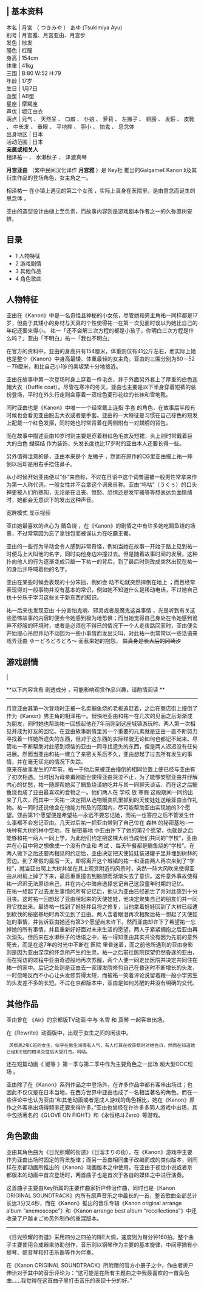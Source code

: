 |  **基本资料**  
---  
本名  |  月宮  （  つきみや  ）  あゆ  (Tsukimiya Ayu)   
别号  |  月宫雅、月宫亚由、月宫步   
发色  |  棕发   
瞳色  |  红瞳   
身高  |  154cm   
体重  |  41kg   
三围  |  B:80 W:52 H:79   
年龄  |  17岁   
生日  |  1月7日   
血型  |  AB型   
星座  |  摩羯座   
声优  |  堀江由衣   
萌点  |  元气  、  天然呆  、  口癖  、  仆娘  、  萝莉  、  左撇子  、  翅膀  、  发箍  、  皮靴  、  中长发  、  垂眼  、  平地摔  、  胆小  、  怕鬼  、  思念体   
出身地区  |  日本   
活动范围  |  日本   
**亲属或相关人**  
相泽祐一  、  水濑秋子  、  泽渡真琴  
  
**月宫亚由** （繁中民间汉化译作 **月宫雅** ）是  Key社  推出的Galgame《  Kanon  》及其衍生作品的登场角色，女主角之一。

相泽祐一  在小镇上遇见的第二个女孩  ，实际上真身在医院里，是由意念而诞生的  思念体  。

亚由的造型设计由樋上至负责，而故事内容则是游戏剧本作者之一的久弥直树安排。

##  目录

  * 1  人物特征 
  * 2  游戏剧情 
  * 3  其他作品 
  * 4  角色歌曲 

##  人物特征

亚由在《Kanon》中是一名奇怪且神秘的小女孩，尽管她和男主角祐一同样都是17岁，但由于其矮小的身材与天真的个性使得祐一在第一次见面时误以为她比自己的年纪还要来得小。
祐一「还不会解三次方程的都是小孩子，你明白三次方程是什么吗？」亚由「不明白」祐一「我也不明白」

在官方的资料中，亚由的身高只有154厘米，体重则仅有41公斤左右，而实际上她也是整个《Kanon》中身高最矮、体重最轻的女主角。亚由的三围分别为80－52－79厘米，和比自己小1岁的美坂栞十分地接近。

亚由在故事中第一次登场时身上穿着一件毛衣，并于外面另外套上了厚重的白色连帽大衣（Duffle
coat）。尽管在寒冷的冬天，亚由也主要是以下半身穿着短裤的装扮登场，平时在外头行走则会穿着一双棕色菱形花纹的长袜和雪地靴。

同时亚由也是《Kanon》中唯一一个经常戴上连指  手套
的角色，在故事后半段有时候也会看见亚由脱去大衣或者是手套。亚由的一大特征是习惯在自己棕色的短发上配戴一个红色发箍，同时她也时常背着在两侧附有一对翅膀的背包。

而在故事中描述亚由10岁时则主要是穿着粉红色毛衣及短裙，头上则时常戴着巨大的白色  蝴蝶结  作为装饰，头发长度也比17岁时的亚由本人还要长得一些。

另外值得注意的是，亚由本来是个  左撇子  ，然而在原作的CG里亚由撞上祐一摔倒以后却是用右手捂住鼻子。

从小时候开始亚由便以“仆”来自称，不过在日语中这个词普遍被一般男性常拿来作为第一人称代词，一般女性并不会拿这个词来自称。亚由“呜咕”（うぐぅ）的口头禅更被人们所熟知，无论是在沮丧、愤怒、恐惧还是发牢骚等等想表达负面情绪时，她都会无意识下的发出这种声音。

宽屏模式  显示视频

亚由她最喜欢的点心为  鲷鱼烧  ，在《Kanon》的剧情之中有许多她吃鲷鱼烧的场景，不过常常因为忘了拿钱包而被误认为在吃霸王餐。

亚由的一些行为举动会令人感到非常奇怪，例如当她在故事一开始于路上见到祐一时便马上大叫他的名字，同时向他身边冲撞过去。但是随着故事时间的发展，这种扑向他人的行为逐渐变成只敲一下祐一的背后，到了最后时则改成突然出现在祐一的身后并呼喊着他的名字。

亚由在某些时候会表现的十分笨拙，例如会  动不动就突然摔倒在地上
；而且经常表现得对一般事物并没有基本的常识，例如她不知道什么是移动电话，不过她自己也十分乐于学习这些关于新东西的知识。

祐一后来也发现亚由  十分害怕鬼魂、邪灵或者是魔鬼这类事情
，光是听到有关这些恐怖故事的内容时便会令她感到极为地恐惧；而当她觉得自己身处在令她感到诡异不舒服的环境时，或者是必须在不得已的情况下一个人走夜路回家时，亚由便会开始提心吊胆并动不动因为一些小事情而发出尖叫，对此祐一也常常以一些话语来戏弄亚由
ゆーどろどろどろ～  而惹来她的抱怨。 ~~其真身是长大后的冈崎汐~~

##  游戏剧情

|

**以下内容含有 剧透成分  ，可能影响观赏作品兴趣，请酌情阅读 **  
  
---  
月宫亚由其第一次登场时正被一名卖鲷鱼烧的老板追赶着，之后在商店街上撞倒了作为《Kanon》男主角的相泽祐一。很快地亚由和祐一在几次的见面之后渐渐成为朋友，同时她也帮助祐一回想起他在7年前刚到这座城镇游玩时、两人第一次相见并成为好友的回忆。在亚由故事剧情里另一个重要的元素就是亚由一直不断努力寻找着一样她所遗失的东西，但对于这东西的实际样貌无论如何也都记不起来。尽管祐一不断帮助对此感到烦恼的亚由一同寻找遗失的东西，但是两人迟迟没有任何进展。然而当亚由和祐一建立了亲密关系后不久，亚由想起了过去所有发生的事情，并在毫无征兆的情况下失踪。
</br>
原来在故事发生的7年前，祐一于他后来被亚由撞倒的相同位置上便已经与亚由有了初次相遇。当时因为母亲甫刚逝世使得亚由哭泣不止，为了能够安慰亚由并纾解内心的忧愁，祐一随即帮她买了鲷鱼烧请她吃并与其一同聊天谈话，而在这之后鲷鱼烧也成了亚由最喜欢的食物之一。他们两人在
学校  放  寒假
这段期间一同约出来了几次，而其中一天祐一决定把从选物贩卖机里抓到的天使娃娃送给亚由当作礼物。祐一同时还说他会在他能力所及的范围内，尽可能帮助亚由实现她的3个愿望。亚由第1个愿望便是希望祐一永远不要忘记她，而祐一也答应之后不管发生什么事都不会忘记亚由。几天过后祐一把亚由带到了自己位在
森林  的秘密基地─一块种有大树的林中空地，在  秘密基地
中亚由许下了她的第2个愿望，也就是之后能够和祐一两人一同上学。为此他们约定把这棵大树当成他们共同的“学校”，亚由并在心目中将之想像成一个没有作业和  考试
、每天午餐都是鲷鱼烧的“学校”。在两人做下之后还要再相见的约定后，亚由决定把天使娃娃装进罐子里并埋到树林的旁边。到了寒假的最后一天，即将离开这个城镇的祐一和亚由两人再次来到了“学校”，就当亚由爬上大树并坐在其上观赏附近的风景时，突然一阵大风吹来使得亚由从树梢上掉了下来，最后重重撞击到脑部而渐渐失去了意识。这件意外事故使得祐一迟迟无法原谅自己，并在内心中暗自选择忘记自己这段童年时期的记忆。
</br>
在祐一想起了过去发生事情的所有记忆后，他认为亚由已经逝世了并对此感到十分沮丧。这时祐一回想起了亚由埋起来的天使娃娃，他决定聚集自己的朋友们并一同将它找出来。最终祐一找到了娃娃并且将之修复，当他拿着娃娃回到了大树已经遭到砍伐的秘密基地时再次见到了亚由。两人含着眼泪再次相聚后祐一想起了天使娃娃的事情，并告诉亚由她还有第3个愿望尚未许下。然而亚由却许下了希望祐一忘掉她的所有事情，并且重新好好面对未来生活的愿望，两人于紧紧拥抱之后亚由再次消失。但后来在水濑秋子的话语之中，祐一得知亚由其实并没有因为先前的意外死去，而是在这7年的时光中不断在
医院
里昏迷着，而之前他所遇到的亚由身影则是因为亚由深深的怀念所产生的生灵。祐一之后前往医院探望仍然昏迷的亚由，而在探访的过程中亚由奇迹般地再次苏醒，两个人便一同走出医院并决定共同住在祐一的家中。后记之处则是亚由去一家理发院修剪自己在昏迷时不断增长的头发，一时忽略反而不小心让头发修剪得太短，而被祐一笑着评论说留着跟一般小学男生的头发差不多的长短。不过在京都版本中，亚由是如何苏醒的并没有明确的交代。
</br>  
  
##  其他作品

亚由曾在  《Air》的京都版TV动画  中与  名雪  和  真琴  一起客串出场。

在《Rewrite》动画版中，出现于女生之间的闲谈中。

     风祭高2年C班的女生，似乎在男生间很有人气，有人打算在收获祭时对她告白，然而在知道她已经和E班的相泽交往后大受打击。呜咕。 

还在短篇动画《  键等  》第一季与第二季中作为主要角色之一出场  超大型OOC现场  。

亚由除了在《Kanon》系列作品之中登场外，在许多作品中都有客串出场过；也因此不仅仅是在日本当地，在西方世界中亚由也成了一名相当著名的角色。而在一些评论中也认为亚由“和其他动画或者是成人游戏的角色相比，她在《Kanon》原作之外客串出场得频率还要来得许多。”亚由也曾经在许许多多同人游戏中出场，其中包括著名的《GLOVE
ON FIGHT》和《永恒格斗Zero》等游戏。

##  角色歌曲

亚由其角色曲为《日光照耀的街道》（日溜まりの街），在《Kanon》游戏中主要作为亚由出场时固定的背景旋律；而另一首由相同曲子改编而成的类似版本，则同样在京都动画所推出的《Kanon》动画版本之中使用。在亚由于视觉小说或者京都版本的动画中首次登场时，两首曲子也是首次于各自的媒体之中进行演奏。

这首曲子主要由Key所属的主要作曲家折户伸治作曲，同时也是《Kanon ORIGINAL
SOUNDTRACK》内所有原声音乐之中最长的一首，整首歌曲全部总计长达3分又4秒，而在《Kanon》推出的音乐专辑《Kanon original
arrange album “anemoscope”》和《Kanon arrange best album
“recollections”》中还收录了户越まごめ另外制作的重混版本。

* * *

《日光照耀的街道》采用四分之四拍的降E大调，速度则为每分钟160拍。整个曲子主要使用合成器来协助创作，音乐则以钢琴作为主要的基本旋律，中间穿插有小提琴、颤音琴和打击乐器等作为伴奏。

在《Kanon ORIGINAL
SOUNDTRACK》所附赠的官方小册子之中，作曲者折户伸治对于其中的音乐评论为：“这可能是在所有主题曲之中我最喜欢的一首角色曲……我觉得在这首曲子里打击音乐的表现十分的好。”

